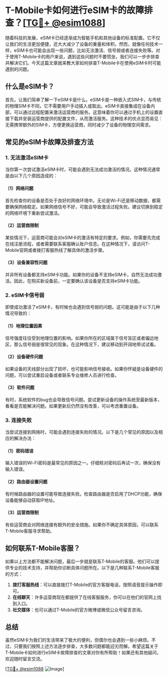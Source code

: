 # T-Mobile卡如何进行eSIM卡的故障排查？[[TG💪+ @esim1088](https://t.me/s/esim1088)]

随着科技的发展，eSIM卡已经逐渐成为智能手机和其他设备的标准配置。它不仅让我们的生活更加便捷，还大大减少了设备的重量和体积。然而，就像任何技术一样，eSIM卡也可能会出现一些问题，比如无法激活、信号弱或者连接失败等。对于使用T-Mobile卡的用户来说，遇到这些问题时不要慌张，我们可以一步步排查并解决它们。今天这篇文章就来教大家如何排查T-Mobile卡在使用eSIM卡时可能遇到的问题。

## 什么是eSIM卡？

首先，让我们简单了解一下eSIM卡是什么。eSIM卡是一种嵌入式SIM卡，与传统的物理SIM卡不同，它不需要用户手动插入或取出。eSIM卡直接集成在设备内部，可以通过远程配置来激活运营商的服务。这意味着你可以通过手机上的设置直接下载并安装运营商提供的配置文件，从而激活服务。这种技术的优点显而易见：无需携带额外的SIM卡，方便更换运营商，同时减少了设备的物理空间需求。

## 常见的eSIM卡故障及排查方法

### 1. 无法激活eSIM卡

当你第一次尝试激活eSIM卡时，可能会遇到无法成功激活的情况。这种情况通常是由以下几个原因造成的：

#### （1）网络问题
首先检查你的设备是否处于良好的网络环境中。无论是Wi-Fi还是移动数据，都需要确保网络稳定。如果网络信号不好，可能会导致激活过程失败。建议切换到稳定的网络环境下重新尝试激活。

#### （2）运营商限制
某些情况下，运营商可能会对eSIM卡的激活有特定的要求。例如，你需要先完成在线注册流程，或者需要联系客服确认账户信息。在这种情况下，请访问T-Mobile官网或者拨打客服热线了解具体的激活步骤。

#### （3）设备兼容性问题
并非所有设备都支持eSIM卡功能。如果你的设备不支持eSIM卡，自然无法成功激活。因此，在购买新设备前，一定要确认该设备是否支持eSIM卡功能。

### 2. eSIM卡信号弱

即使成功激活了eSIM卡，有时候也会遇到信号弱的问题。这可能是由于以下几种情况导致的：

#### （1）地理位置因素
信号强度往往受到地理位置的影响。如果你所在的区域属于信号盲区或者偏远地区，那么信号弱是很常见的现象。在这种情况下，建议移动到开阔地带试试看。

#### （2）设备硬件问题
如果设备的天线部分出现了损坏，也可能影响信号接收。如果你怀疑是设备硬件的问题，可以尝试重启设备或者联系专业维修人员进行检查。

#### （3）软件问题
有时，系统软件的bug也会导致信号问题。尝试更新设备的操作系统至最新版本，看看是否能解决问题。如果更新后仍然没有改善，可以考虑重置设备。

### 3. 连接失败

当尝试连接到网络时，可能会遇到连接失败的情况。以下是几个常见的原因以及相应的解决办法：

#### （1）密码错误
输入错误的Wi-Fi密码是最常见的原因之一。仔细核对密码后再试一次，确保没有输入错误。

#### （2）路由器设置问题
有时候路由器的设置可能导致连接失败。检查路由器是否启用了DHCP功能，确保设备能够自动获取IP地址。

#### （3）运营商限制
有些运营商会对网络连接有额外的安全措施。如果你不确定具体原因，可以联系T-Mobile客服寻求帮助。

## 如何联系T-Mobile客服？

如果以上方法都不能解决问题，最后一步就是联系T-Mobile的客服。他们可以提供专业的技术支持，并帮助你诊断具体问题所在。以下是几种联系T-Mobile客服的方式：

1. **拨打客服热线**：可以直接拨打T-Mobile的官方客服电话，按照语音提示操作即可。
2. **在线聊天**：许多运营商现在都提供了在线客服服务，你可以在他们的官网上找到入口。
3. **社交媒体**：也可以通过T-Mobile的官方微博或微信公众号留言咨询。

## 总结

虽然eSIM卡为我们的生活带来了极大的便利，但偶尔也会遇到一些小麻烦。不过，只要我们按照上述方法逐步排查，大多数问题都能迎刃而解。希望这篇关于T-Mobile卡如何进行eSIM卡故障排查的文章对你有所帮助！如果还有其他疑问，欢迎随时留言交流。

[[TG💪+ @esim1088](https://t.me/s/esim1088) ![Image](https://i.postimg.cc/4NQfJmqS/Snipaste-2025-05-13-00-14-12.png)]